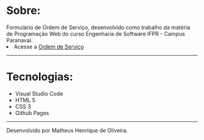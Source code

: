<h1>Sobre:</h1>
Formulário de Ordem de Serviço, desenvolvido como trabalho da matéria de Programação Web do curso Engenharia de Software IFPR - Campus Paranavaí.
<br/>
<li>Acesse a <a href="https://mthws167.github.io/OrdemServico/">Ordem de Serviço </a></li>
<hr>
<h1>Tecnologias:</h1>
<ul>
  <li>Visual Studio Code</li>
  <li>HTML 5</li>
  <li>CSS 3</li>
  <li>Github Pages</li>
</ul>
<hr>
Desenvolvido por Matheus Henrique de Oliveira.
